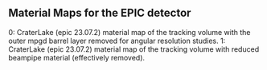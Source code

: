 ## Material Maps for the EPIC detector

0: CraterLake (epic 23.07.2) material map of the tracking volume with the outer mpgd barrel layer removed for angular resolution studies.
1: CraterLake (epic 23.07.2) material map of the tracking volume with reduced beampipe material (effectively removed).
